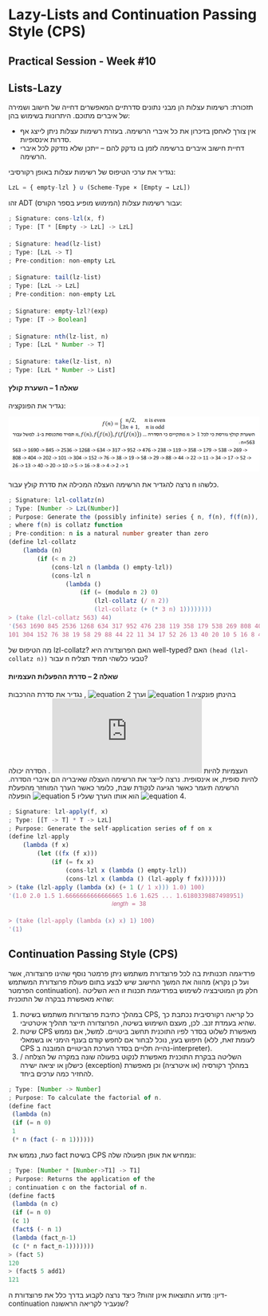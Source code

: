 <h1><b>Lazy-Lists and Continuation Passing Style (CPS)</b></h1>

<h2><b>Practical Session - Week #10</b></h2>

## Lists-Lazy

תזכורת: רשימות עצלות הן מבני נתונים סדרתיים המאפשרים דחייה של חישוב ושמירה של איברים מתוכם.
היתרונות בשימוש בהן:
* אין צורך לאחסן בזיכרון את כל איברי הרשימה. בעזרת רשימות עצלות ניתן לייצג אף סדרות אינסופיות.
* דחיית חישוב איברים ברשימה לזמן בו נדקק להם – ייתכן שלא נזדקק לכל איברי הרשימה.

נגדיר את ערכי הטיפוס של רשימות עצלות באופן רקורסיבי:

```typescript
LzL = { empty-lzl } ∪ (Scheme-Type × [Empty → LzL])
```
זהו ADT עבור רשימות עצלות (המימוש מופיע בספר הקורס):

```typescript
; Signature: cons-lzl(x, f)
; Type: [T * [Empty -> LzL] -> LzL]

; Signature: head(lz-list)
; Type: [LzL -> T]
; Pre-condition: non-empty LzL

; Signature: tail(lz-list)
; Type: [LzL -> LzL]
; Pre-condition: non-empty LzL

; Signature: empty-lzl?(exp)
; Type: [T -> Boolean]

; Signature: nth(lz-list, n)
; Type: [LzL * Number -> T]

; Signature: take(lz-list, n)
; Type: [LzL * Number -> List]
```

#### שאלה 1 – השערת קולץ
נגדיר את הפונקציה:

![collatz](https://github.com/bguppl/interpreters/blob/gh-pages/practice_sessions/resources/ps10/collatz%20conjecture.png)

נרצה להגדיר את הרשימה העצלה המכילה את סדרת קולץ עבור n כלשהו.

```typescript
; Signature: lzl-collatz(n)
; Type: [Number -> LzL(Number)]
; Purpose: Generate the (possibly infinite) series { n, f(n), f(f(n)), ... },
; where f(n) is collatz function
; Pre-condition: n is a natural number greater than zero
(define lzl-collatz
    (lambda (n)
        (if (< n 2)
            (cons-lzl n (lambda () empty-lzl))
            (cons-lzl n
                (lambda ()
                    (if (= (modulo n 2) 0)
                        (lzl-collatz (/ n 2))
                        (lzl-collatz (+ (* 3 n) 1))))))))
> (take (lzl-collatz 563) 44)
'(563 1690 845 2536 1268 634 317 952 476 238 119 358 179 538 269 808 404 202
101 304 152 76 38 19 58 29 88 44 22 11 34 17 52 26 13 40 20 10 5 16 8 4 2 1)
```
מה הטיפוס של lzl-collatz? האם הפרוצדורה היא well-typed? האם ```(head (lzl-collatz n))``` עבור n טבעי כלשהי תמיד תצליח?


#### שאלה 2 – סדרת ההפעלות העצמיות

בהינתן פונקציה ![equation 1](https://render.githubusercontent.com/render/math?math=f) וערך ![equation 2](https://render.githubusercontent.com/render/math?math=x) , נגדיר את סדרת ההרכבות העצמיות להיות ![equation 3](http://www.sciweavers.org/tex2img.php?eq=%20%5C%7Bx%2Cf(x)%2Cf(f(x))%2Cf(f(f(x)))%2C...%5C%7D&bc=White&fc=Black&im=jpg&fs=12&ff=arev&edit=) . הסדרה
יכולה להיות סופית, או אינסופית. נרצה לייצר את הרשימה העצלה שאיבריה הם איברי הסדרה. הרשימה תיגמר כאשר
הגיעה לנקודת שבת, כלומר כאשר הערך המוחזר מהפעלת ![equation 4](https://render.githubusercontent.com/render/math?math=f) הוא אותו הערך שעליו ![equation 5](https://render.githubusercontent.com/render/math?math=f) הופעלה.

```typescript
; Signature: lzl-apply(f, x)
; Type: [[T -> T] * T -> LzL]
; Purpose: Generate the self-application series of f on x
(define lzl-apply
    (lambda (f x)
        (let ((fx (f x)))
            (if (= fx x)
                (cons-lzl x (lambda () empty-lzl))
                (cons-lzl x (lambda () (lzl-apply f fx)))))))
> (take (lzl-apply (lambda (x) (+ 1 (/ 1 x))) 1.0) 100)
'(1.0 2.0 1.5 1.6666666666666665 1.6 1.625 ... 1.6180339887498951)
                             𝑙𝑒𝑛𝑔𝑡ℎ = 38

> (take (lzl-apply (lambda (x) x) 1) 100)
'(1)

```
## Continuation Passing Style (CPS) 

פרדיגמה תכנותית בה לכל פרוצדורת משתמש ניתן פרמטר נוסף שהינו פרוצדורה, אשר מהווה את המשך החישוב שיש לבצע בתום פעולת פרוצדורת המשתמש (ועל כן נקרא הפרמטר continuation). חלק מן המוטיבציה לשימוש בפרדיגמת תכנות זו היא השליטה שהיא מאפשרת בבקרה של התוכנית:

1.	במהלך כתיבת פרוצדורות משתמש בשיטת CPS, כל קריאה רקורסיבית נכתבת כך שהיא בעמדת זנב. לכן, מעצם השימוש בשיטה, הפרוצדורה תייצר תהליך איטרטיבי.
2. שיטת	CPS מאפשרת לשלוט בסדר לפיו התוכנית תחשב ביטויים. למשל, אם נממש חיפוש בעץ, נוכל לבחור אם לחפש קודם בענף הימני או בשמאלי (לעומת זאת, ללא CPS נהייה תלויים בסדר הערכת הביטויים המובנה ב-interpreter).
3.	השליטה בבקרת התוכנית מאפשרת לנקוט בפעולה שונה במקרה של הצלחה / כישלון או יציאה ישירה (exception) במהלך רקורסיה (או איטרציה) וכן מאפשרת להחזיר כמה ערכים ביחד. 


```typescript
; Type: [Number -> Number]
; Purpose: To calculate the factorial of n.
(define fact
 (lambda (n)
 (if (= n 0)
 1
 (* n (fact (- n 1))))))
```
כעת, נממש את fact בשיטת CPS ונמחיש את אופן הפעולה שלה:
```typescript
; Type: [Number * [Number->T1] -> T1]
; Purpose: Returns the application of the
; continuation c on the factorial of n.
(define fact$
 (lambda (n c)
 (if (= n 0)
 (c 1)
 (fact$ (- n 1)
 (lambda (fact_n-1)
 (c (* n fact_n-1)))))))
> (fact 5)
120
> (fact$ 5 add1)
121
```
דיון: מדוע התוצאות אינן זהות? כיצד נרצה לקבוע בדרך כלל את פרוצדורת ה-continuation שנעביר לקריאה הראשונה?



